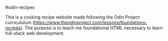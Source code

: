 #odin-recipes

This is a cooking recipe website made following the Odin Project curricululum
(https://www.theodinproject.com/lessons/foundations-recipes).
The purpose is to teach me foundational HTML necessary to learn full-stack web development. 
